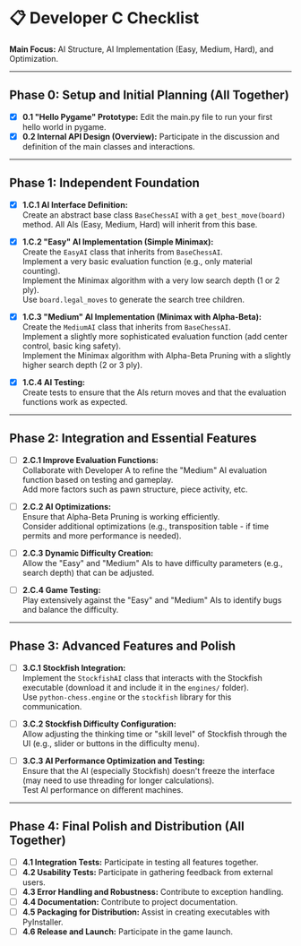 # 📋 Developer C Checklist

**Main Focus:** AI Structure, AI Implementation (Easy, Medium, Hard), and Optimization.

---

## Phase 0: Setup and Initial Planning (All Together)

- [x] **0.1 "Hello Pygame" Prototype:** Edit the main.py file to run your first hello world in pygame.
- [x] **0.2 Internal API Design (Overview):** Participate in the discussion and definition of the main classes and interactions.

---

## Phase 1: Independent Foundation

- [x] **1.C.1 AI Interface Definition:**  
  Create an abstract base class `BaseChessAI` with a `get_best_move(board)` method. All AIs (Easy, Medium, Hard) will inherit from this base.

- [x] **1.C.2 "Easy" AI Implementation (Simple Minimax):**  
  Create the `EasyAI` class that inherits from `BaseChessAI`.  
  Implement a very basic evaluation function (e.g., only material counting).  
  Implement the Minimax algorithm with a very low search depth (1 or 2 ply).  
  Use `board.legal_moves` to generate the search tree children.

- [x] **1.C.3 "Medium" AI Implementation (Minimax with Alpha-Beta):**  
  Create the `MediumAI` class that inherits from `BaseChessAI`.  
  Implement a slightly more sophisticated evaluation function (add center control, basic king safety).  
  Implement the Minimax algorithm with Alpha-Beta Pruning with a slightly higher search depth (2 or 3 ply).

- [x] **1.C.4 AI Testing:**  
  Create tests to ensure that the AIs return moves and that the evaluation functions work as expected.

---

## Phase 2: Integration and Essential Features

- [ ] **2.C.1 Improve Evaluation Functions:**  
  Collaborate with Developer A to refine the "Medium" AI evaluation function based on testing and gameplay.  
  Add more factors such as pawn structure, piece activity, etc.

- [ ] **2.C.2 AI Optimizations:**  
  Ensure that Alpha-Beta Pruning is working efficiently.  
  Consider additional optimizations (e.g., transposition table - if time permits and more performance is needed).

- [ ] **2.C.3 Dynamic Difficulty Creation:**  
  Allow the "Easy" and "Medium" AIs to have difficulty parameters (e.g., search depth) that can be adjusted.

- [ ] **2.C.4 Game Testing:**  
  Play extensively against the "Easy" and "Medium" AIs to identify bugs and balance the difficulty.

---

## Phase 3: Advanced Features and Polish

- [ ] **3.C.1 Stockfish Integration:**  
  Implement the `StockfishAI` class that interacts with the Stockfish executable (download it and include it in the `engines/` folder).  
  Use `python-chess.engine` or the `stockfish` library for this communication.

- [ ] **3.C.2 Stockfish Difficulty Configuration:**  
  Allow adjusting the thinking time or "skill level" of Stockfish through the UI (e.g., slider or buttons in the difficulty menu).

- [ ] **3.C.3 AI Performance Optimization and Testing:**  
  Ensure that the AI (especially Stockfish) doesn't freeze the interface (may need to use threading for longer calculations).  
  Test AI performance on different machines.

---

## Phase 4: Final Polish and Distribution (All Together)

- [ ] **4.1 Integration Tests:** Participate in testing all features together.
- [ ] **4.2 Usability Tests:** Participate in gathering feedback from external users.
- [ ] **4.3 Error Handling and Robustness:** Contribute to exception handling.
- [ ] **4.4 Documentation:** Contribute to project documentation.
- [ ] **4.5 Packaging for Distribution:** Assist in creating executables with PyInstaller.
- [ ] **4.6 Release and Launch:** Participate in the game launch.